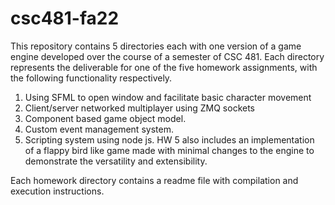 # csc481-fa22
   
   This repository contains 5 directories each with one version of a game engine developed
   over the course of a semester of CSC 481.
   Each directory represents the deliverable for one of the five homework assignments,
   with the following functionality respectively.
   
   1. Using SFML to open window and facilitate basic character movement
   2. Client/server networked multiplayer using ZMQ sockets
   3. Component based game object model.
   4. Custom event management system.
   5. Scripting system using node js. HW 5 also includes an implementation of a flappy bird like game made with minimal changes to the engine to demonstrate the versatility and extensibility.

   Each homework directory contains a readme file with compilation and execution instructions.
